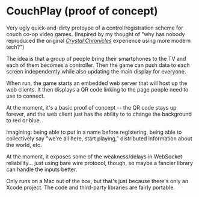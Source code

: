 # CouchPlay (proof of concept)

Very ugly quick-and-dirty protoype of a control/registration scheme for couch co-op video games. (Inspired by my thought of "why has nobody reproduced the original [_Crystal Chronicles_](https://en.wikipedia.org/wiki/Final_Fantasy_Crystal_Chronicles) experience using more modern tech?")

The idea is that a group of people bring their smartphones to the TV and each of them becomes a controller. Then the game can push data to each screen independently while also updating the main display for everyone. 

When run, the game starts an embedded web server that will host up the web clients. It then displays a QR code linking to the page people need to use to connect. 

At the moment, it's a basic proof of concept -- the QR code stays up forever, and the web client just has the ability to to change the background to red or blue. 

Imagining: being able to put in a name before registering, being able to collectively say "we're all here, start playing," distributed information about the world, etc. 

At the moment, it exposes some of the weakness/delays in WebSocket reliability... just using bare wire protocol, though, so maybe a fancier library can handle the inputs better.

Only runs on a Mac out of the box, but that's just because there's only an Xcode project. The code and third-party libraries are fairly portable.
